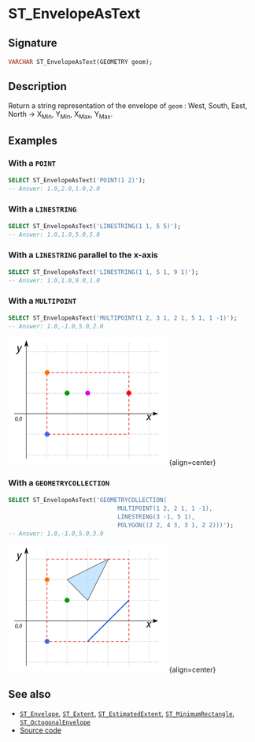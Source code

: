 # ST_EnvelopeAsText

## Signature

```sql
VARCHAR ST_EnvelopeAsText(GEOMETRY geom);
```

## Description

Return a string representation of the envelope of `geom` : West, South, East, North &rarr; X<sub>Min</sub>, Y<sub>Min</sub>, X<sub>Max</sub>, Y<sub>Max</sub>.

## Examples

### With a `POINT` 

```sql
SELECT ST_EnvelopeAsText('POINT(1 2)');
-- Answer: 1.0,2.0,1.0,2.0
```
### With a `LINESTRING`

```sql
SELECT ST_EnvelopeAsText('LINESTRING(1 1, 5 5)');
-- Answer: 1.0,1.0,5.0,5.0
```

### With a `LINESTRING` parallel to the x-axis

```sql
SELECT ST_EnvelopeAsText('LINESTRING(1 1, 5 1, 9 1)');
-- Answer: 1.0,1.0,9.0,1.0
```

### With a `MULTIPOINT`

```sql
SELECT ST_EnvelopeAsText('MULTIPOINT(1 2, 3 1, 2 1, 5 1, 1 -1)');
-- Answer: 1.0,-1.0,5.0,2.0
```

![](./ST_EnvelopeAsText_1.png){align=center}


### With a `GEOMETRYCOLLECTION`

```sql
SELECT ST_EnvelopeAsText('GEOMETRYCOLLECTION(
                               MULTIPOINT(1 2, 2 1, 1 -1),
                               LINESTRING(3 -1, 5 1),
                               POLYGON((2 2, 4 3, 3 1, 2 2)))');
-- Answer: 1.0,-1.0,5.0,3.0
```
![](./ST_EnvelopeAsText_2.png){align=center}

## See also

* [`ST_Envelope`](../ST_Envelope), [`ST_Extent`](../ST_Extent), [`ST_EstimatedExtent`](../ST_EstimatedExtent), [`ST_MinimumRectangle`](../ST_MinimumRectangle),
  [`ST_OctogonalEnvelope`](../ST_OctogonalEnvelope)
* <a href="https://github.com/orbisgis/h2gis/blob/master/h2gis-functions/src/main/java/org/h2gis/functions/spatial/others/ST_EnvelopeAsText.java" target="_blank">Source code</a>

